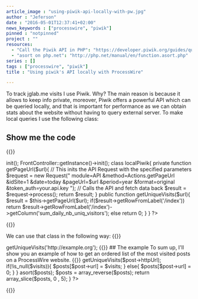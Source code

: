 ```yaml
---
article_image : "using-piwik-api-locally-with-pw.jpg"
author : "Jeferson"
date : "2016-05-01T12:37:41+02:00"
news_keywords : ["processwire", "piwik"]
pinned : "notpinned"
project : ""
resources:
  - "Call the Piwik API in PHP": "https://developer.piwik.org/guides/querying-the-reporting-api#call-the-piwik-api-in-php"
  - "asort on php.net": "http://php.net/manual/en/function.asort.php"
series : []
tags : ["processwire", "piwik"]
title : "Using piwik's API locally with ProcessWire"

---
```

To track jglab.me visits I use Piwik. Why? The main reason is because it allows to keep info private, moreover, Piwik offers a powerful API which can be queried locally, and that is important for performance as we can obtain stats about the website without having to query external server. To make local queries I use the following class:
## Show me the code
<!--more-->

{{<highlight php>}}
<?php
use Piwik\API\Request;
use Piwik\FrontController;

define('PIWIK_INCLUDE_PATH', $_SERVER['DOCUMENT_ROOT'] . "/piwik/");
define('PIWIK_USER_PATH', $_SERVER['DOCUMENT_ROOT'] . "/piwik/");
define('PIWIK_ENABLE_DISPATCH', false);
define('PIWIK_ENABLE_ERROR_HANDLER', true);
define('PIWIK_ENABLE_SESSION_START', false);

// if you prefer not to include 'index.php', you must also define here PIWIK_DOCUMENT_ROOT
// and include "libs/upgradephp/upgrade.php" and "core/Loader.php"
require_once PIWIK_INCLUDE_PATH . "/index.php";
require_once PIWIK_INCLUDE_PATH . "/core/API/Request.php";
$environment = new \Piwik\Application\Environment(null);
$environment->init();
FrontController::getInstance()->init();
class localPiwik{
   private function getPageUrl($url){
     // This inits the API Request with the specified parameters
    $request = new Request("
                module=API
              	&method=Actions.getPageUrl
              	&idSite=1
              	&date=today
              	&pageUrl=$url
              	&period=year
              	&format=original
              	&token_auth=your.api.key
                ");
    // Calls the API and fetch data back
    $result = $request->process();
    return $result;
  }

  public function getUniqueVisits($url){
    $result = $this->getPageUrl($url);
    if($result->getRowFromLabel('/index'))
     return $result->getRowFromLabel('/index')->getColumn('sum_daily_nb_uniq_visitors');
    else return 0;
  }
}
?>
{{</highlight>}}

We can use that class in the following way:
{{<highlight php>}}
<?php
include_once('localPiwik.php');
$piwik = new localPiwik();
$visits = $piwik->getUniqueVisits('http://example.org');
{{</highlight>}}

## The example
To sum up, I'll show you an example of how to get an ordered list of the most visited posts on a ProcessWire website.
{{<highlight php>}}
<?php
function top_posts($posts_PW){
    include_once('localPiwik.php');
    $piwik = new localPiwik();
    $posts = array();
    foreach ($posts_PW as $post){
      $visits = $piwik->getUniqueVisits($post->httpUrl);
      if(!is_null($visits)){
        $posts[$post->url] = $visits;
      }
      else{
        $posts[$post->url] = 0;
      }
    }
    asort($posts);
    $posts = array_reverse($posts);
    return array_slice($posts, 0 , 5);
  }
?>
{{</highlight>}}

